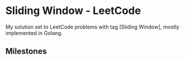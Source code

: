 # Sliding Window - LeetCode

My solution set to LeetCode problems with tag [Sliding Window], mostly implemented in Golang.

## Milestones


